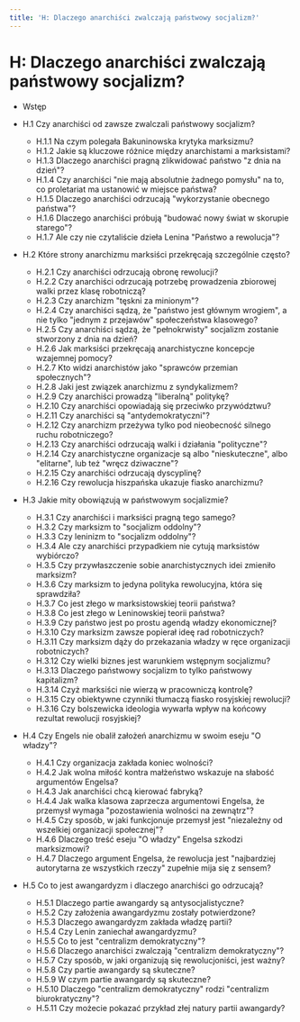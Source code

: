 ```yaml
---
title: 'H: Dlaczego anarchiści zwalczają państwowy socjalizm?'
---
```

# H: Dlaczego anarchiści zwalczają państwowy socjalizm?


- Wstęp

- H.1 Czy anarchiści od zawsze zwalczali państwowy socjalizm?

  - H.1.1 Na czym polegała Bakuninowska krytyka marksizmu?
  - H.1.2 Jakie są kluczowe różnice między anarchistami a marksistami?
  - H.1.3 Dlaczego anarchiści pragną zlikwidować państwo "z dnia na dzień"?
  - H.1.4 Czy anarchiści "nie mają absolutnie żadnego pomysłu" na to, co proletariat ma ustanowić w miejsce państwa?
  - H.1.5 Dlaczego anarchiści odrzucają "wykorzystanie obecnego państwa"?
  - H.1.6 Dlaczego anarchiści próbują "budować nowy świat w skorupie starego"?
  - H.1.7 Ale czy nie czytaliście dzieła Lenina "Państwo a rewolucja"?

- H.2 Które strony anarchizmu marksiści przekręcają szczególnie często?

  - H.2.1 Czy anarchiści odrzucają obronę rewolucji?
  - H.2.2 Czy anarchiści odrzucają potrzebę prowadzenia zbiorowej walki przez klasę robotniczą?
  - H.2.3 Czy anarchizm "tęskni za minionym"?
  - H.2.4 Czy anarchiści sądzą, że "państwo jest głównym wrogiem", a nie tylko "jednym z przejawów" społeczeństwa klasowego?
  - H.2.5 Czy anarchiści sądzą, że "pełnokrwisty" socjalizm zostanie stworzony z dnia na dzień?
  - H.2.6 Jak marksiści przekręcają anarchistyczne koncepcje wzajemnej pomocy?
  - H.2.7 Kto widzi anarchistów jako "sprawców przemian społecznych"?
  - H.2.8 Jaki jest związek anarchizmu z syndykalizmem?
  - H.2.9 Czy anarchiści prowadzą "liberalną" politykę?
  - H.2.10 Czy anarchiści opowiadają się przeciwko przywództwu?
  - H.2.11 Czy anarchiści są "antydemokratyczni"?
  - H.2.12 Czy anarchizm przeżywa tylko pod nieobecność silnego ruchu robotniczego?
  - H.2.13 Czy anarchiści odrzucają walki i działania "polityczne"?
  - H.2.14 Czy anarchistyczne organizacje są albo "nieskuteczne", albo "elitarne", lub też "wręcz dziwaczne"?
  - H.2.15 Czy anarchiści odrzucają dyscyplinę?
  - H.2.16 Czy rewolucja hiszpańska ukazuje fiasko anarchizmu?

- H.3 Jakie mity obowiązują w państwowym socjalizmie?

  - H.3.1 Czy anarchiści i marksiści pragną tego samego?
  - H.3.2 Czy marksizm to "socjalizm oddolny"?
  - H.3.3 Czy leninizm to "socjalizm oddolny"?
  - H.3.4 Ale czy anarchiści przypadkiem nie cytują marksistów wybiórczo?
  - H.3.5 Czy przywłaszczenie sobie anarchistycznych idei zmieniło marksizm?
  - H.3.6 Czy marksizm to jedyna polityka rewolucyjna, która się sprawdziła?
  - H.3.7 Co jest złego w marksistowskiej teorii państwa?
  - H.3.8 Co jest złego w Leninowskiej teorii państwa?
  - H.3.9 Czy państwo jest po prostu agendą władzy ekonomicznej?
  - H.3.10 Czy marksizm zawsze popierał ideę rad robotniczych?
  - H.3.11 Czy marksizm dąży do przekazania władzy w ręce organizacji robotniczych?
  - H.3.12 Czy wielki biznes jest warunkiem wstępnym socjalizmu?
  - H.3.13 Dlaczego państwowy socjalizm to tylko państwowy kapitalizm?
  - H.3.14 Czyż marksiści nie wierzą w pracowniczą kontrolę?
  - H.3.15 Czy obiektywne czynniki tłumaczą fiasko rosyjskiej rewolucji?
  - H.3.16 Czy bolszewicka ideologia wywarła wpływ na końcowy rezultat rewolucji rosyjskiej?
- H.4 Czy Engels nie obalił założeń anarchizmu w swoim eseju "O władzy"?

  - H.4.1 Czy organizacja zakłada koniec wolności?
  - H.4.2 Jak wolna miłość kontra małżeństwo wskazuje na słabość argumentów Engelsa?
  - H.4.3 Jak anarchiści chcą kierować fabryką?
  - H.4.4 Jak walka klasowa zaprzecza argumentowi Engelsa, że przemysł wymaga "pozostawienia wolności na zewnątrz"?
  - H.4.5 Czy sposób, w jaki funkcjonuje przemysł jest "niezależny od wszelkiej organizacji społecznej"?
  - H.4.6 Dlaczego treść eseju "O władzy" Engelsa szkodzi marksizmowi?
  - H.4.7 Dlaczego argument Engelsa, że rewolucja jest "najbardziej autorytarna ze wszystkich rzeczy" zupełnie mija się z sensem?

- H.5 Co to jest awangardyzm i dlaczego anarchiści go odrzucają?

  - H.5.1 Dlaczego partie awangardy są antysocjalistyczne?
  - H.5.2 Czy założenia awangardyzmu zostały potwierdzone?
  - H.5.3 Dlaczego awangardyzm zakłada władzę partii?
  - H.5.4 Czy Lenin zaniechał awangardyzmu?
  - H.5.5 Co to jest "centralizm demokratyczny"?
  - H.5.6 Dlaczego anarchiści zwalczają "centralizm demokratyczny"?
  - H.5.7 Czy sposób, w jaki organizują się rewolucjoniści, jest ważny?
  - H.5.8 Czy partie awangardy są skuteczne?
  - H.5.9 W czym partie awangardy są skuteczne?
  - H.5.10 Dlaczego "centralizm demokratyczny" rodzi "centralizm biurokratyczny"?
  - H.5.11 Czy możecie pokazać przykład złej natury partii awangardy?
